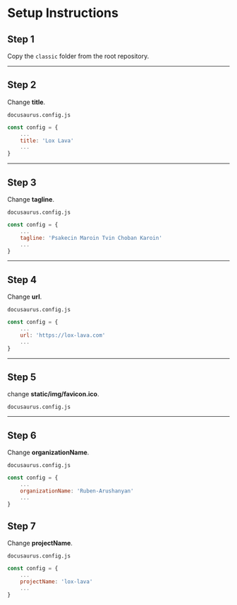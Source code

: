 # Setup Instructions

## Step 1

Copy the `classic` folder from the root repository.

---

## Step 2

Change **title**.

`docusaurus.config.js`

```js
const config = {
    ...
    title: 'Lox Lava'
    ...
}
```

---

## Step 3
Change **tagline**.

`docusaurus.config.js`

```js
const config = {
    ...
    tagline: 'Psakecin Maroin Tvin Choban Karoin'
    ...
}
```

---

## Step 4
Change **url**.

`docusaurus.config.js`

```js
const config = {
    ...
    url: 'https://lox-lava.com'
    ...
}
```

---

## Step 5
change **static/img/favicon.ico**.

`docusaurus.config.js`

---

## Step 6
Change **organizationName**.

`docusaurus.config.js`

```js
const config = {
    ...
    organizationName: 'Ruben-Arushanyan'
    ...
}
```

## Step 7
Change **projectName**.

`docusaurus.config.js`

```js
const config = {
    ...
    projectName: 'lox-lava'
    ...
}
```